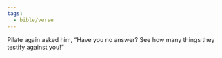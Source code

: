 ```yaml
---
tags:
  - bible/verse
---
```

Pilate again asked him, “Have you no answer? See how many things they testify against you!”